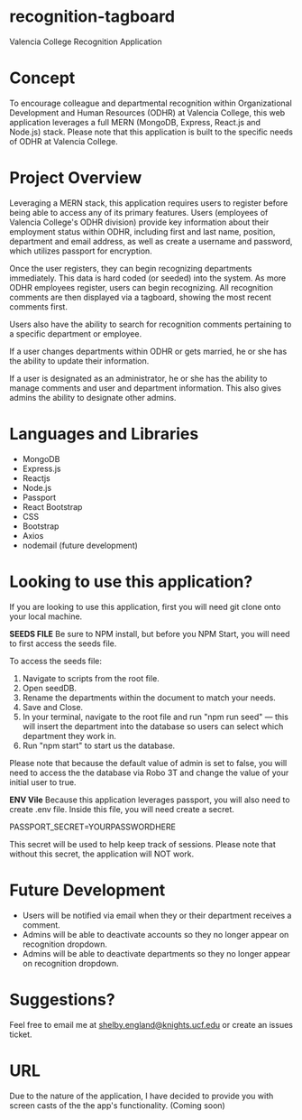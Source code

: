 # recognition-tagboard

Valencia College Recognition Application

# Concept

To encourage colleague and departmental recognition within Organizational Development and Human Resources (ODHR) at Valencia College, this web application leverages a full MERN (MongoDB, Express, React.js and Node.js) stack. Please note that this application is built to the specific needs of ODHR at Valencia College. 

# Project Overview

Leveraging a MERN stack, this application requires users to register before being able to access any of its primary features. Users (employees of Valencia College's ODHR division) provide key information about their employment status within ODHR, including first and last name, position, department and email address, as well as create a username and password, which utilizes passport for encryption.

Once the user registers, they can begin recognizing departments immediately. This data is hard coded (or seeded) into the system. As more ODHR employees register, users can begin recognizing. All recognition comments are then displayed via a tagboard, showing the most recent comments first. 

Users also have the ability to search for recognition comments pertaining to a specific department or employee. 

If a user changes departments within ODHR or gets married, he or she has the ability to update their information. 

If a user is designated as an administrator, he or she has the ability to manage comments and user and department information. This also gives admins the ability to designate other admins. 

# Languages and Libraries

- MongoDB
- Express.js
- Reactjs
- Node.js
- Passport
- React Bootstrap
- CSS
- Bootstrap
- Axios
- nodemail (future development)

# Looking to use this application?

If you are looking to use this application, first you will need git clone onto your local machine. 

<strong>SEEDS FILE</strong>
Be sure to NPM install, but before you NPM Start, you will need to first access the seeds file. 

To access the seeds file:

1. Navigate to scripts from the root file. 
2. Open seedDB.
3. Rename the departments within the document to match your needs.
4. Save and Close.
5. In your terminal, navigate to the root file and run "npm run seed" — this will insert the department into the database so users can select which department they work in. 
6. Run "npm start" to start us the database. 

Please note that because the default value of admin is set to false, you will need to access the the database via Robo 3T and change the value of your initial user to true. 

<strong>ENV Vile</strong>
Because this application leverages passport, you will also need to create .env file. Inside this file, you will need create a secret. 

PASSPORT_SECRET=YOURPASSWORDHERE

This secret will be used to help keep track of sessions. Please note that without this secret, the application will NOT work. 

# Future Development

- Users will be notified via email when they or their department receives a comment.
- Admins will be able to deactivate accounts so they no longer appear on recognition dropdown. 
- Admins will be able to deactivate departments so they no longer appear on recognition dropdown. 

# Suggestions?

Feel free to email me at shelby.england@knights.ucf.edu or create an issues ticket.

# URL

Due to the nature of the application, I have decided to provide you with screen casts of the the app's functionality. (Coming soon)